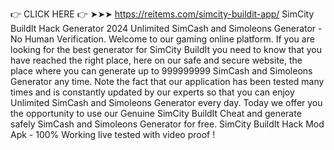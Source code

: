 👉 CLICK HERE 👉 ➤➤➤ https://reitems.com/simcity-buildit-app/
SimCity BuildIt Hack Generator 2024 Unlimited SimCash and Simoleons Generator - No Human Verification. Welcome to our gaming online platform. If you are looking for the best generator for SimCity BuildIt you need to know that you have reached the right place, here on our safe and secure website, the place where you can generate up to 999999999 SimCash and Simoleons Generator any time. Note the fact that our application has been tested many times and is constantly updated by our experts so that you can enjoy Unlimited SimCash and Simoleons Generator every day. Today we offer you the opportunity to use our Genuine SimCity BuildIt Cheat and generate safely SimCash and Simoleons Generator for free. SimCity BuildIt Hack Mod Apk - 100% Working live tested with video proof !
